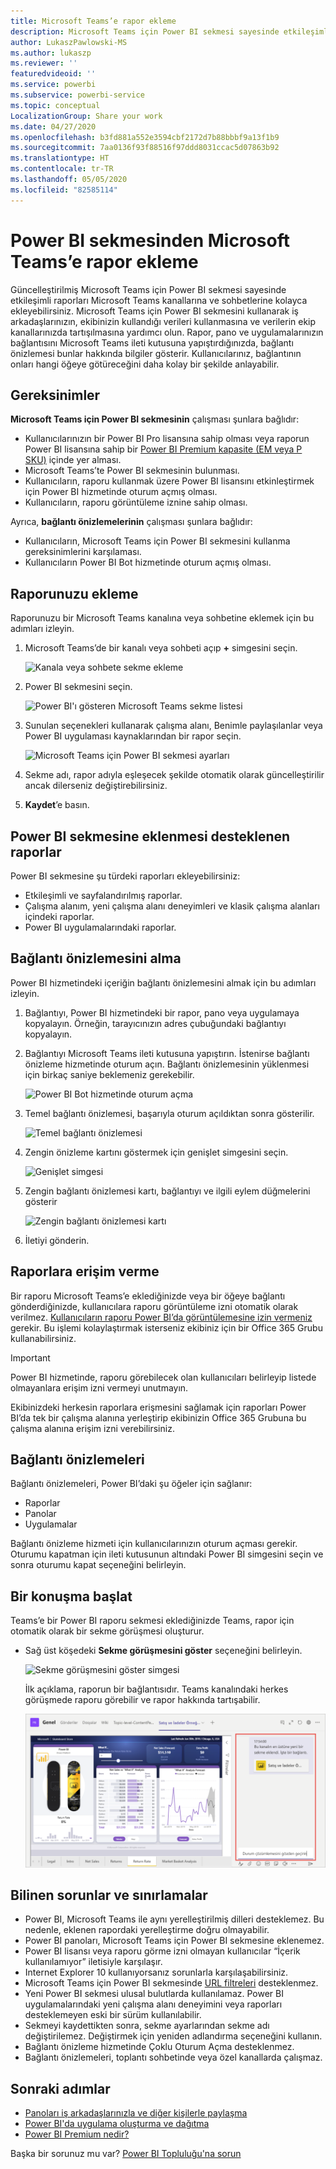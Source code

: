```yaml
---
title: Microsoft Teams’e rapor ekleme
description: Microsoft Teams için Power BI sekmesi sayesinde etkileşimli raporları kanallara ve sohbetlere kolayca ekleyebilirsiniz.
author: LukaszPawlowski-MS
ms.author: lukaszp
ms.reviewer: ''
featuredvideoid: ''
ms.service: powerbi
ms.subservice: powerbi-service
ms.topic: conceptual
LocalizationGroup: Share your work
ms.date: 04/27/2020
ms.openlocfilehash: b3fd881a552e3594cbf2172d7b88bbbf9a13f1b9
ms.sourcegitcommit: 7aa0136f93f88516f97ddd8031ccac5d07863b92
ms.translationtype: HT
ms.contentlocale: tr-TR
ms.lasthandoff: 05/05/2020
ms.locfileid: "82585114"
---
```

# <a name="embed-reports-in-microsoft-teams-with-the-power-bi-tab"></a>Power BI sekmesinden Microsoft Teams’e rapor ekleme

Güncelleştirilmiş Microsoft Teams için Power BI sekmesi sayesinde etkileşimli raporları Microsoft Teams kanallarına ve sohbetlerine kolayca ekleyebilirsiniz. Microsoft Teams için Power BI sekmesini kullanarak iş arkadaşlarınızın, ekibinizin kullandığı verileri kullanmasına ve verilerin ekip kanallarınızda tartışılmasına yardımcı olun.  Rapor, pano ve uygulamalarınızın bağlantısını Microsoft Teams ileti kutusuna yapıştırdığınızda, bağlantı önizlemesi bunlar hakkında bilgiler gösterir. Kullanıcılarınız, bağlantının onları hangi öğeye götüreceğini daha kolay bir şekilde anlayabilir.

## <a name="requirements"></a>Gereksinimler

**Microsoft Teams için Power BI sekmesinin** çalışması şunlara bağlıdır:

- Kullanıcılarınızın bir Power BI Pro lisansına sahip olması veya raporun Power BI lisansına sahip bir [Power BI Premium kapasite (EM veya P SKU)](service-premium-what-is.md) içinde yer alması.
- Microsoft Teams’te Power BI sekmesinin bulunması.
- Kullanıcıların, raporu kullanmak üzere Power BI lisansını etkinleştirmek için Power BI hizmetinde oturum açmış olması.
- Kullanıcıların, raporu görüntüleme iznine sahip olması.

Ayrıca, **bağlantı önizlemelerinin** çalışması şunlara bağlıdır:
- Kullanıcıların, Microsoft Teams için Power BI sekmesini kullanma gereksinimlerini karşılaması.
- Kullanıcıların Power BI Bot hizmetinde oturum açmış olması. 


## <a name="embed-your-report"></a>Raporunuzu ekleme

Raporunuzu bir Microsoft Teams kanalına veya sohbetine eklemek için bu adımları izleyin.

1. Microsoft Teams’de bir kanalı veya sohbeti açıp **+** simgesini seçin.

    ![Kanala veya sohbete sekme ekleme](media/service-embed-report-microsoft-teams/service-embed-report-microsoft-teams-add.png)

2. Power BI sekmesini seçin.

    ![Power BI'ı gösteren Microsoft Teams sekme listesi](media/service-embed-report-microsoft-teams/service-embed-report-microsoft-teams-tab.png)

3. Sunulan seçenekleri kullanarak çalışma alanı, Benimle paylaşılanlar veya Power BI uygulaması kaynaklarından bir rapor seçin.

    ![Microsoft Teams için Power BI sekmesi ayarları](media/service-embed-report-microsoft-teams/service-embed-report-microsoft-teams-tab-settings.png)

4. Sekme adı, rapor adıyla eşleşecek şekilde otomatik olarak güncelleştirilir ancak dilerseniz değiştirebilirsiniz. 

5. **Kaydet**’e basın.

## <a name="supported-reports-for-embedding-the-power-bi-tab"></a>Power BI sekmesine eklenmesi desteklenen raporlar
Power BI sekmesine şu türdeki raporları ekleyebilirsiniz:

- Etkileşimli ve sayfalandırılmış raporlar.
- Çalışma alanım, yeni çalışma alanı deneyimleri ve klasik çalışma alanları içindeki raporlar.
- Power BI uygulamalarındaki raporlar.

## <a name="get-a-link-preview"></a>Bağlantı önizlemesini alma

Power BI hizmetindeki içeriğin bağlantı önizlemesini almak için bu adımları izleyin.

1. Bağlantıyı, Power BI hizmetindeki bir rapor, pano veya uygulamaya kopyalayın. Örneğin, tarayıcınızın adres çubuğundaki bağlantıyı kopyalayın.

2. Bağlantıyı Microsoft Teams ileti kutusuna yapıştırın. İstenirse bağlantı önizleme hizmetinde oturum açın. Bağlantı önizlemesinin yüklenmesi için birkaç saniye beklemeniz gerekebilir.

    ![Power BI Bot hizmetinde oturum açma](media/service-embed-report-microsoft-teams/service-teams-link-preview-sign-in-needed.png)

3. Temel bağlantı önizlemesi, başarıyla oturum açıldıktan sonra gösterilir.

    ![Temel bağlantı önizlemesi](media/service-embed-report-microsoft-teams/service-teams-link-preview-basic.png)

4. Zengin önizleme kartını göstermek için genişlet simgesini seçin.

    ![Genişlet simgesi](media/service-embed-report-microsoft-teams/service-teams-link-preview-expand-icon.png)

5. Zengin bağlantı önizlemesi kartı, bağlantıyı ve ilgili eylem düğmelerini gösterir

    ![Zengin bağlantı önizlemesi kartı](media/service-embed-report-microsoft-teams/service-teams-link-preview-nice-card.png)

6. İletiyi gönderin.



## <a name="grant-access-to-reports"></a>Raporlara erişim verme

Bir raporu Microsoft Teams’e eklediğinizde veya bir öğeye bağlantı gönderdiğinizde, kullanıcılara raporu görüntüleme izni otomatik olarak verilmez. [Kullanıcıların raporu Power BI’da görüntülemesine izin vermeniz](service-share-dashboards.md) gerekir. Bu işlemi kolaylaştırmak isterseniz ekibiniz için bir Office 365 Grubu kullanabilirsiniz. 

> [!IMPORTANT]
> Power BI hizmetinde, raporu görebilecek olan kullanıcıları belirleyip listede olmayanlara erişim izni vermeyi unutmayın.

Ekibinizdeki herkesin raporlara erişmesini sağlamak için raporları Power BI’da tek bir çalışma alanına yerleştirip ekibinizin Office 365 Grubuna bu çalışma alanına erişim izni verebilirsiniz.

## <a name="link-previews"></a>Bağlantı önizlemeleri 

Bağlantı önizlemeleri, Power BI’daki şu öğeler için sağlanır:
- Raporlar
- Panolar
- Uygulamalar

Bağlantı önizleme hizmeti için kullanıcılarınızın oturum açması gerekir. Oturumu kapatman için ileti kutusunun altındaki Power BI simgesini seçin ve sonra oturumu kapat seçeneğini belirleyin.

## <a name="start-a-conversation"></a>Bir konuşma başlat

Teams’e bir Power BI raporu sekmesi eklediğinizde Teams, rapor için otomatik olarak bir sekme görüşmesi oluşturur. 

- Sağ üst köşedeki **Sekme görüşmesini göster** seçeneğini belirleyin.

    ![Sekme görüşmesini göster simgesi](media/service-embed-report-microsoft-teams/power-bi-teams-conversation-icon.png)

    İlk açıklama, raporun bir bağlantısıdır. Teams kanalındaki herkes görüşmede raporu görebilir ve rapor hakkında tartışabilir.

    ![Sekme görüşmesi](media/service-embed-report-microsoft-teams/power-bi-teams-conversation-tab.png)

## <a name="known-issues-and-limitations"></a>Bilinen sorunlar ve sınırlamalar

- Power BI, Microsoft Teams ile aynı yerelleştirilmiş dilleri desteklemez. Bu nedenle, eklenen rapordaki yerelleştirme doğru olmayabilir.
- Power BI panoları, Microsoft Teams için Power BI sekmesine eklenemez.
- Power BI lisansı veya raporu görme izni olmayan kullanıcılar “İçerik kullanılamıyor” iletisiyle karşılaşır.
- Internet Explorer 10 kullanıyorsanız sorunlarla karşılaşabilirsiniz. <!--You can look at the [browsers support for Power BI](consumer/end-user-browsers.md) and for [Office 365](https://products.office.com/office-system-requirements#Browsers-section). -->
- Microsoft Teams için Power BI sekmesinde [URL filtreleri](service-url-filters.md) desteklenmez.
- Yeni Power BI sekmesi ulusal bulutlarda kullanılamaz. Power BI uygulamalarındaki yeni çalışma alanı deneyimini veya raporları desteklemeyen eski bir sürüm kullanılabilir. 
- Sekmeyi kaydettikten sonra, sekme ayarlarından sekme adı değiştirilemez. Değiştirmek için yeniden adlandırma seçeneğini kullanın.
- Bağlantı önizleme hizmetinde Çoklu Oturum Açma desteklenmez.
- Bağlantı önizlemeleri, toplantı sohbetinde veya özel kanallarda çalışmaz.

## <a name="next-steps"></a>Sonraki adımlar
- [Panoları iş arkadaşlarınızla ve diğer kişilerle paylaşma](service-share-dashboards.md)  
- [Power BI'da uygulama oluşturma ve dağıtma](service-create-distribute-apps.md)  
- [Power BI Premium nedir?](service-premium-what-is.md)

Başka bir sorunuz mu var? [Power BI Topluluğu'na sorun](https://community.powerbi.com/)
